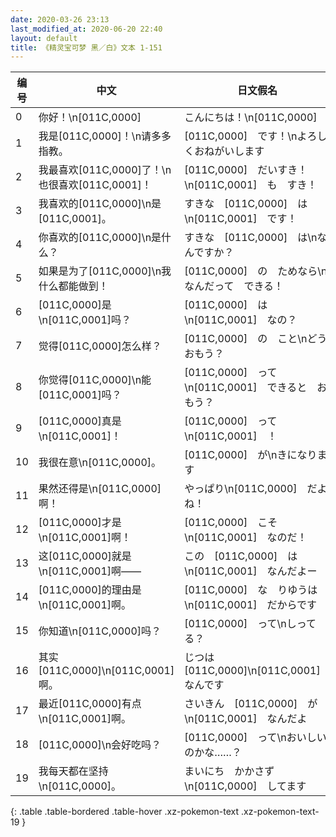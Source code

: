 ```yaml
---
date: 2020-03-26 23:13
last_modified_at: 2020-06-20 22:40
layout: default
title: 《精灵宝可梦 黑／白》文本 1-151
---
```

| 编号 | 中文 | 日文假名 | 日文汉字 |
| ---- | ---- | ---- | --- |
| 0 | 你好！\n[011C,0000] | こんにちは！\n[011C,0000] | こんにちは！\n[011C,0000] |
| 1 | 我是[011C,0000]！\n请多多指教。 | [011C,0000]　です！\nよろしくおねがいします | [011C,0000]　です！\nよろしくおねがいします |
| 2 | 我最喜欢[011C,0000]了！\n也很喜欢[011C,0001]！ | [011C,0000]　だいすき！\n[011C,0001]　も　すき！ | [011C,0000]　だいすき！\n[011C,0001]　も　すき！ |
| 3 | 我喜欢的[011C,0000]\n是[011C,0001]。 | すきな　[011C,0000]　は\n[011C,0001]　です！ | すきな　[011C,0000]　は\n[011C,0001]　です！ |
| 4 | 你喜欢的[011C,0000]\n是什么？ | すきな　[011C,0000]　は\nなんですか？ | すきな　[011C,0000]　は\nなんですか？ |
| 5 | 如果是为了[011C,0000]\n我什么都能做到！ | [011C,0000]　の　ためなら\nなんだって　できる！ | [011C,0000]　の　ためなら\nなんだって　できる！ |
| 6 | [011C,0000]是\n[011C,0001]吗？ | [011C,0000]　は\n[011C,0001]　なの？ | [011C,0000]　は\n[011C,0001]　なの？ |
| 7 | 觉得[011C,0000]怎么样？ | [011C,0000]　の　こと\nどう　おもう？ | [011C,0000]　の　こと\nどう　おもう？ |
| 8 | 你觉得[011C,0000]\n能[011C,0001]吗？ | [011C,0000]　って\n[011C,0001]　できると　おもう？ | [011C,0000]　って\n[011C,0001]　できると　おもう？ |
| 9 | [011C,0000]真是\n[011C,0001]！ | [011C,0000]　って\n[011C,0001]　！ | [011C,0000]　って\n[011C,0001]　！ |
| 10 | 我很在意\n[011C,0000]。 | [011C,0000]　が\nきになります | [011C,0000]　が\nきになります |
| 11 | 果然还得是\n[011C,0000]啊！ | やっぱり\n[011C,0000]　だよね！ | やっぱり\n[011C,0000]　だよね！ |
| 12 | [011C,0000]才是\n[011C,0001]啊！ | [011C,0000]　こそ\n[011C,0001]　なのだ！ | [011C,0000]　こそ\n[011C,0001]　なのだ！ |
| 13 | 这[011C,0000]就是\n[011C,0001]啊—— | この　[011C,0000]　は\n[011C,0001]　なんだよー | この　[011C,0000]　は\n[011C,0001]　なんだよー |
| 14 | [011C,0000]的理由是\n[011C,0001]啊。 | [011C,0000]　な　りゆうは\n[011C,0001]　だからです | [011C,0000]　な　りゆうは\n[011C,0001]　だからです |
| 15 | 你知道\n[011C,0000]吗？ | [011C,0000]　って\nしってる？ | [011C,0000]　って\nしってる？ |
| 16 | 其实[011C,0000]\n[011C,0001]啊。 | じつは　[011C,0000]\n[011C,0001]　なんです | じつは　[011C,0000]\n[011C,0001]　なんです |
| 17 | 最近[011C,0000]有点\n[011C,0001]啊。 | さいきん　[011C,0000]　が\n[011C,0001]　なんだよ | さいきん　[011C,0000]　が\n[011C,0001]　なんだよ |
| 18 | [011C,0000]\n会好吃吗？ | [011C,0000]　って\nおいしいのかな……？ | [011C,0000]　って\nおいしいのかな……？ |
| 19 | 我每天都在坚持\n[011C,0000]。 | まいにち　かかさず\n[011C,0000]　してます | まいにち　かかさず\n[011C,0000]　してます |
{: .table .table-bordered .table-hover .xz-pokemon-text .xz-pokemon-text-19 }